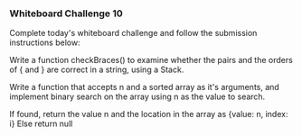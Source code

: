 ### Whiteboard Challenge 10
Complete today's whiteboard challenge and follow the submission instructions below:

Write a function checkBraces() to examine whether the pairs and the orders of { and } are correct in a string, using a Stack.

Write a function that accepts n and a sorted array as it's arguments, and implement binary search on the array using n as the value to search.

If found, return the value n and the location in the array as {value: n, index: i}
Else return null